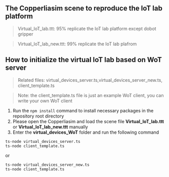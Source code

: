 ## The Copperliasim scene to reproduce the IoT lab platform

>Virtual_IoT_lab.ttt: 95% replicate the IoT lab platform except dobot gripper

>Virtual_IoT_lab_new.ttt: 99% replicate the IoT lab plafrom


## How to initialize the virtual IoT lab based on WoT server

>Related files: virtual_devices_server.ts,virtual_devices_server_new.ts, client_template.ts

>Note: the client_template.ts file is just an example WoT client, you can write your own WoT client

1. Run the ```npm install``` command to install necessary packages in the repository root directory
2. Please open the Copperliasim and load the scene file **Virtual_IoT_lab.ttt** or **Virtual_IoT_lab_new.ttt** manually
3. Enter the **virtual_devices_WoT** folder and run the following command

```
ts-node virtual_devices_server.ts
ts-node client_template.ts
```

or

```
ts-node virtual_devices_server_new.ts
ts-node client_template.ts
```
